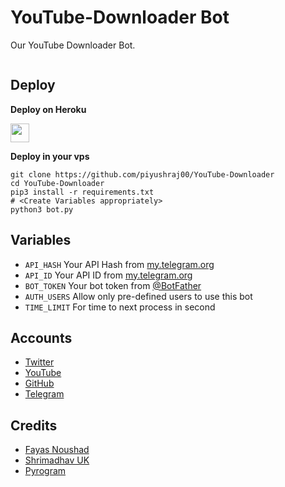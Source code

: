 # YouTube-Downloader Bot

Our YouTube Downloader Bot.

```

```

## Deploy 

<b>Deploy on Heroku</b>
<p align="left">
  <a href="https://heroku.com/deploy?template=https://github.com/piyushraj00/YouTube-Downloader">
     <img height="30px" src="https://img.shields.io/badge/Deploy%20in%20Heroku-blueviolet?style=for-the-badge&logo=heroku">
  </a>
</p>

<b>Deploy in your vps</b>
```
git clone https://github.com/piyushraj00/YouTube-Downloader
cd YouTube-Downloader
pip3 install -r requirements.txt
# <Create Variables appropriately>
python3 bot.py
```

## Variables

* `API_HASH` Your API Hash from [my.telegram.org](my.telegram.org)
* `API_ID` Your API ID from [my.telegram.org](https://my.telegram.org)
* `BOT_TOKEN` Your bot token from [@BotFather](https://t.me/Botfather)
* `AUTH_USERS` Allow only pre-defined users to use this bot
* `TIME_LIMIT` For time to next process in second 

## Accounts

* [Twitter](https://twitter.com/FayasNoushad)
* [YouTube](https://youtube.com/channel/UCo3BrCslEn8ru34gTXyfVnQ)
* [GitHub](https://github.com/FayasNoushad)
* [Telegram](https://telegram.me/FayasNoushad)

## Credits

* [Fayas Noushad](https://github.com/FayasNoushad)
* [Shrimadhav UK](https://github.com/SpEcHIDe)
* [Pyrogram](https://github.com/pyrogram/pyrogram)
